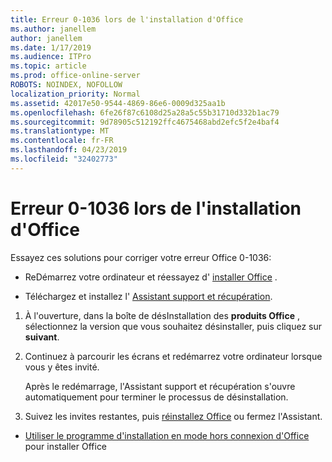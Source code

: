 ```yaml
---
title: Erreur 0-1036 lors de l'installation d'Office
ms.author: janellem
author: janellem
ms.date: 1/17/2019
ms.audience: ITPro
ms.topic: article
ms.prod: office-online-server
ROBOTS: NOINDEX, NOFOLLOW
localization_priority: Normal
ms.assetid: 42017e50-9544-4869-86e6-0009d325aa1b
ms.openlocfilehash: 6fe26f87c6108d25a28a5c55b31710d332b1ac79
ms.sourcegitcommit: 9d78905c512192ffc4675468abd2efc5f2e4baf4
ms.translationtype: MT
ms.contentlocale: fr-FR
ms.lasthandoff: 04/23/2019
ms.locfileid: "32402773"
---
```

# <a name="error-0-1036-when-installing-office"></a>Erreur 0-1036 lors de l'installation d'Office


Essayez ces solutions pour corriger votre erreur Office 0-1036:
  
- ReDémarrez votre ordinateur et réessayez d' [installer Office](https://portal.office.com/OLS/MySoftware.aspx) . 
    
- Téléchargez et installez l' [Assistant support et récupération](https://aka.ms/SARA-OfficeUninstall-Alchemy).
    
1. À l'ouverture, dans la boîte de désInstallation des **produits Office** , sélectionnez la version que vous souhaitez désinstaller, puis cliquez sur **suivant**.
    
2. Continuez à parcourir les écrans et redémarrez votre ordinateur lorsque vous y êtes invité.
    
    Après le redémarrage, l'Assistant support et récupération s'ouvre automatiquement pour terminer le processus de désinstallation.
    
3. Suivez les invites restantes, puis [réinstallez Office](https://portal.office.com/OLS/MySoftware.aspx) ou fermez l'Assistant. 
    
- [Utiliser le programme d'installation en mode hors connexion d'Office](https://support.office.com/article/f0a85fe7-118f-41cb-a791-d59cef96ad1c?wt.mc_id=Alchemy_ClientDIA) pour installer Office 
    


